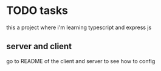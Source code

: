# TODO tasks

this a project where i'm learning typescript and express js

## server and client

go to README of the client and server to see how to config
